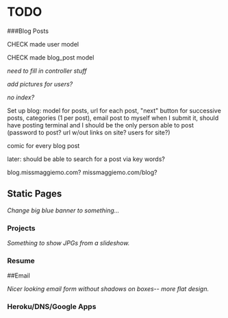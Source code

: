 # TODO


###Blog Posts

CHECK made user model

CHECK made blog_post model

*need to fill in controller stuff*

*add pictures for users?*

*no index?*


Set up blog: model for posts, url for each post, "next" button for successive posts, categories (1 per post), email post to myself when I submit it, should have posting terminal and I should be the only person able to post (password to post? url w/out links on site? users for site?)

comic for every blog post

later: should be able to search for a post via key words?

blog.missmaggiemo.com?
missmaggiemo.com/blog?






## Static Pages

*Change big blue banner to something...*


### Projects

*Something to show JPGs from a slideshow.*

### Resume



##Email


*Nicer looking email form without shadows on boxes-- more flat design.*


### Heroku/DNS/Google Apps

